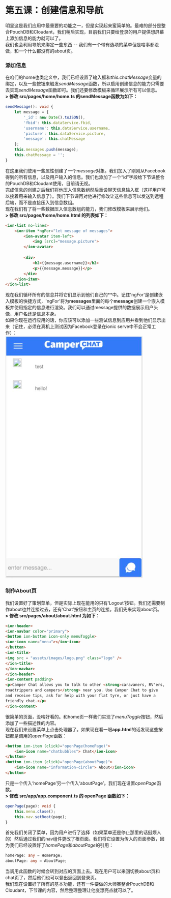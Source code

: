# 第五课：创建信息和导航
  
明显这是我们应用中最重要的功能之一，但是实现起来蛮简单的。最难的部分是整合PouchDB和Cloudant，我们稍后实现，目前我们只要给登录的用户提供想屏幕上添加信息的能力就可以了。  
我们也会利用导航来绑定一些东西 -- 我们有一个带有选项的菜单但是啥事都没做，和一个什么都没有的about页。  
  
### 添加信息
在咱们的home也类定义中，我们已经设置了输入框和*this.chatMessage*变量的绑定，以及一些按钮来触发*sendMessage*函数，所以启用创建信息的能力只需要去实现*sendMessage*函数即可。我们还要修改模板来循环展示所有可以信息。  
**> 修改 src/pages/home/home.ts 的sendMessage函数为如下：**
```typescript
sendMessage(): void {
    let message = {
        '_id': new Date().toJSON(),
        'fbid': this.dataService.fbid,
        'username': this.dataService.username,
        'picture': this.dataService.picture,
        'message': this.chatMessage
    };
    this.messages.push(message);
    this.chatMessage = '';
}
```
在这里我们使用一些属性创建了一个*message*对象。我们加入了刚刚从Facebook得到的所有信息，以及用户输入的信息。我们也添加了一个“id”字段给下节课整合的PouchDB和Cloudant使用，目前请无视。  
完成信息的创建之后我们将他压入信息数组然后重设聊天信息输入框（这样用户可以接着用来输入信息了）。我们下节课再对他进行修改让这些信息可以发送到远程后端，而不是直接压入到信息数组。  
现在我们有了将一些数据压入信息数组的能力，我们修改模板来展示他们。  
**> 修改 src/pages/home/home.html 的列表如下：**
```html
<ion-list no-lines>
    <ion-item *ngFor="let message of messages">
        <ion-avatar item-left>
            <img [src]="message.picture">
        </ion-avatar>

        <div>
            <h2>{{message.username}}</h2>
            <p>{{message.message}}</p>
        </div>
    </ion-item>
</ion-list>
```
现在我们循环所有的信息并将它们显示到他们自己的*<ion-item>*中。记住'ngFor'是创建嵌入模板的快捷方式，'ngFor'将为**messages**里面的每个**message**创建一个嵌入模板并使用指定的信息进行渲染。我们可以通过message提供的数据展示用户头像，用户名还是信息本身。  
如果你现在运行应用的话，你应该可以添加一些测试信息到应用并看到他们显示出来（记住，必须在真机上测试因为Facebook登录在ionic serve中不会正常工作）：  
![添加信息](/imgs/6.6.1.jpg)   
  
### 制作About页
我们设置好了策划菜单，但是实际上现在能用的只有‘Logout’按钮。我们还需要制作about也并连接过去，还有‘Chat’按钮和主页的连接。我们先来实现about页。  
**> 修改 src/pages/about/about.html 为如下：**
```html
<ion-header>
<ion-navbar color="primary">
<button ion-button icon-only menuToggle>
<ion-icon name="menu"></ion-icon>
</button>
<ion-title>
<img src = "assets/images/logo.png" class="logo" />
</ion-title>
</ion-navbar>
</ion-header>
<ion-content padding>
<p>Camper Chat allows you to talk to other <strong>caravaners, RV'ers,
roadtrippers and campers</strong> near you. Use Camper Chat to give
and receive tips, ask for help with your flat tyre, or just have a
friendly chat.</p>
</ion-content>
```
很简单的页面，没啥好看的。和home页一样我们实现了*menuToggle*按钮，然后添加了一些描述性的内容。  
现在我们来设置菜单上点击处理器了。如果现在看一眼**app.html**的话发现这些按钮都是调用的*openPage*函数：
```html
<button ion-item (click)="openPage(homePage)">
    <ion-icon name="chatbubbles"> Chat</ion-icon>
</button>
<button ion-item (click)="openPage(aboutPage)">
    <ion-icon name="information-circle"> About</ion-icon>
</button>
```
只是一个传入‘homePage’另一个传入‘aboutPage’。我们现在设置*openPage*函数。  
**> 修改 src/app/app.component.ts 的 openPage 函数如下：**
```typescript
openPage(page): void {
    this.menu.close();
    this.nav.setRoot(page);
}
```
首先我们关闭了菜单，因为用户进行了选择（如果菜单还是停止那里的话挺烦人的）然后通过我们的nav组件更改了根页面。我们将它设置为传入的页面参数，因为我们已经设置好了*homePage*和*aboutPage*的引用：
```typescript
homePage: any = HomePage;
aboutPage: any = AboutPage;
```
当调用此函数的时候会转到对应的页面上去。现在用户可以来回切换about页和chat页了，然后他们也可以登出返回到登录页。  
我们现在设置好了所有的基本功能，还有一件要做的大师赛整合PouchDB和Cloudant，下节课的内容，然后整理整理让他变漂亮点就可以了。